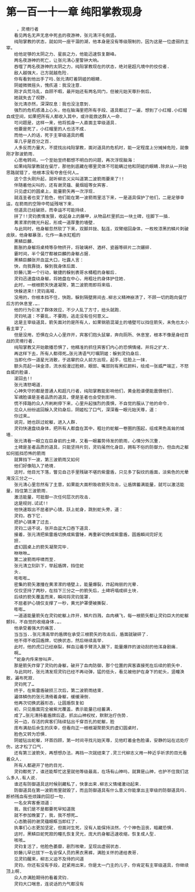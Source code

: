 # 第一百一十一章 纯阳掌教现身
        ，灵境行者
       看见两名无声无息中死去的夜游神，张元清汗毛倒竖。
       纯阳掌教的状态，就如同一座干涸的湖，他本身是没有等级限制的，因为这是一位虚弱的主宰。
       给他足够的太阴之力、星辰之力，他能迅速恢复巅峰。
       两名夜游神的死亡，让张元清心里警钟大响。
       吞噬了两名夜游神的太阴之力，纯阳掌教现在的状态，绝对是超凡境中的佼佼者.
       敌人越强大，己方就越危险.
       你有看到他出手了吗.张元清盯着阴姬的眼睛.
       阴姬微微摇头，愧疚道：我没注意.
       刚才兵荒马乱，自顾不暇，最开始还有两名同门，但被元始天尊扑倒后，
       她就失去了视野.
       张元清亦然，深深叹息：我也没注意到.
       强烈的危机感涌上心头，他在脑海里把所有手段、道具都过了一遍，想到了小红帽.小红帽自成空间，如果把所有人都收入其中，或许能救这群人一命.
       可问题是，这样一来，他将孤身一人直面主宰级道具.
       他要是死了，小红帽里的人也活不成.
       而他一人的话，死于主宰级道具的概
       率几乎是百分之百.
       人多反而力量大，不提找出纯阳掌教，面对道具的危机时，能一定程度上分摊掉危险，就像刚才那波箭雨.
       心思电转间，一个至始至终都想不明白的问题，再次浮现脑海：
       如果纯阳掌教就在餐厅，那他到底藏在哪里灵体不可能瞒过他和阴姬的眼睛.除非从一开始思路就错了，他根本没有夺舍任何人…
       这个念头刚升起，就听柳志义尖叫道第二波箭雨要来了!!
       伴随着他尖叫的，还有谢灵蕴、曼烟姐等女宾客.
       只见虚幻的圆桌上，能量箭矢再一次浮现.
       就连圣者也变了脸色，他们能在第一波箭雨里活下来，一是道具保护了他们，二是足够幸运，在箭雨的空隙中苟延残喘下来.
       但道具已经破损，而幸运不可能持续.
       拼了!!灵钧表情发狠，收起身上的藤甲，从物品栏里抓出一块土碑，往脚下一插.
       黄潆潆的微光升起，形成一道厚重的墙壁.
       与此同时，他身躯忽然软了下来，双脚并拢、黏连，双臂缩回身体，一枚枚漆黑的鳞片刺破皮肤，他身躯暴涨，化作一条水缸粗的
       黑鳞巨麟.
       膨胀的身躯将桌椅等杂物挤开，将玻璃杯、酒杯、瓷器等碎片二次碾碎.
       霎时间，半个餐厅都被巨麟的身躯占据.
       黑鳞巨麟张开血盆大口，吐露人言：
       快，向我靠拢，躲到我身体后面.
       妙藤儿第一个行动，敏捷的躲到表哥水桶粗的身躯后.
       灵钧迅速盘绕身躯，将她盘在中心，用粗壮的身体护住她.
       此时，一根根箭矢快速凝聚，第二波箭雨即将来临.
       快躲进来!!灵钧高喊.
       没用的，你根本挡不住，快跑，躲到隔壁房间去.柳志义精神崩溃了，不顾一切的跑向餐厅后方的休息室.….
       他的行为引发了群体效应，不少人乱了方寸，扭头就跑.
       灵钧吼道：不要乱，不要跑，逃走没有任何意义…
       这是主宰级道具，箭矢面对的是所有人，如果钢筋混凝土的墙壁可以挡住箭矢，未免也太小看主宰了.
       但是没用，恐惧在众人心里炸开，宾客们抱头鼠窜，奔向厕所、休息室，根本不像是身经百战的灵境行者.
       纯阳掌教又开始散播恐惧了，他精准的抓住宾客们内心的恐惧情绪，并将之扩大.
       再这样下去，所有人都得死…张元清语气叮嘱阴姬：躲到灵钧身后.
       当即化作一道星光消散，于逃窜的众人前方出现，起手，往脸上一抹.
       额头亮起一抹金漆，流水般漫过脸颊，眼部、嘴部则有黑红颜料，绘成一张威严端正，不怒自威的脸谱.
       滚回去!!
       张元清怒喝道.
       心神失守的都是普通人和超凡行者，纯阳掌教能影响他们，黄金脸谱便能震慑他们.
       军魂脸谱是圣者品质的道具，便是圣者也会受到影响.
       慌不择路的众人齐刷刷停下来，心里升起强烈的畏惧，不自觉的服从了他的命令.
       见众人纷纷返回躲入灵钧身后，阴姬松了口气，深深看一眼元始天尊，道：
       你过来…
       说完，她也跃过蛇躯，进入人群.
       灵钧快速盘绕身体，把所有人都盘在其中，粗壮的蛇躯一卷圈的围起，组成黑色高耸的城墙.
       张元清看一眼立在巨身前的土碑，又看一眼蓄势待发的箭雨，心情分外沉重.
       土碑是圣者品质的道具，只能坚持片刻，灵钧虽然化身巨，拥有不俗的防御力，但血肉之躯如何抵挡恐怖的箭雨
       就算挡下一波，第三波箭雨又如何
       他们好像陷入了绝境.
       这时，他目光下落，瞥见自己手里残破不堪的紫雷盾，只见多了裂纹的盾面，淡紫色的光晕淹没三分之一.
       张元清心里忽然有了主意，如果能大面积吸收箭矢攻击，让盾牌蓄满能量，就可以激活能量，挡住第三波箭雨.
       激活能量，可抵御一次任何层次的攻击.
       这是规则.试试!!
       他快速取出不屈者护心镜，跃上蛇身，跳到蛇头旁，道：
       灵钧，吞下它.
       把护心镜凑了过去.
       灵钧二话不说，张开血盆大口吞下道具.
       接着，张元清把紫雷盾切换成紫雷锤，再重新切换成紫雷盾，圆盾瞬间完好无
       损.
       虚幻圆桌上的箭矢凝聚完毕.
       咻咻咻…
       第二波箭雨呼啸而至.
       张元清立刻趴下，举起盾牌，挡住蛇
       头.
       嘭嘭嘭…
       密集的箭矢激撞在黄潆潆的墙壁上，能量爆裂，炸起绚丽的光晕.
       仅仅坚持了两秒，在挡下三分之一的箭矢后，土碑坍塌成碎土块.
       后续的箭矢覆盖而来，瞬间将灵钧笼罩.
       不屈者护心镜仅支撑了一秒，黄光护罩便被撕裂.
       嘭嘭…
       一道道能量箭矢在灵钧蛇躯上炸开，鳞片四溅，血肉横飞，每一根箭矢都让灵钧巨大的蛇躯颤抖，不自觉的收缩身体.….
       他承受着强大的痛苦.
       当当当..张元清高举的盾牌在承受三根箭矢的攻击后，盾面就破碎了.
       他不得不收回盾牌，切换状态，然后继续高举.
       此时，他的虎口已经崩裂，鲜血沿着手臂流入腋下，能量爆炸的波动刮的他浑身剧痛.
       啊…
       “蛇身内传来惨叫声.
       那是箭矢炸穿了灵钧的身躯，破开了血肉防御，那个位置的宾客直接死在后续的箭矢中.
       与此同时，张元清发现灵钧已经不再动弹，猛的低头，看见被他护在身下的蛇头，竖瞳涣散，遍布死寂.
       灵钧死了…
       终于，在紫雷盾破损三次后，第二波箭雨结束.
       遍体鳞伤的张元清倚着身躯，缓缓滑倒.
       他再次切换武器形态，让圆盾恢复如
       初，只见盾面完全被紫光覆盖，表示能量已经蓄满.
       成了…张元清持着盾牌后退，抓出山神权杖，默默治疗伤势.
       另一边，存活的宾客们陆续钻出千穿百孔的蛇躯，脸
       庞布满劫后余生的庆幸，但看向正一根根凝聚箭矢的虚幻圆桌时，
       脸色又转为恐惧.
       阴姬钻出蛇躯，环首四顾，第一时间寻找元始天尊，见他盯着金色脸谱，安静的站在远处疗伤，这才松了口气.
       还有第三波箭矢，再想想办法，再挡一次就结束了.灵三代柳志义用一种近乎祈求的目光看着众人.
       所有人都避开了他的目光.
       灵钧都死了，谁还能帮忙这里就他等级最高，在场有山神吗，就算是山神，也护不住我们这么多人.有人说.
       谁还有防御道具这时候别藏私了，快拿出来.柳志义情绪激动起来.
       防御道具在第一波箭雨里就毁了，而且防御道具有什么意义你能拿出主宰级的防御道具吗.断桥残血有些烦躁的回怼一句.
       一名女宾客垂泪道：
       我，我们是不是都要死早知道我
       就不参加晚宴了，我，我不想死…
       心态脆弱的谢灵蕴眼眶当即红了.
       执事们心志更加坚定，但面对生死，没有人能保持淡然，个个神色沮丧，暗藏恐惧.
       这时，黑鳞巨蛇死寂的瞳孔恢复灵光，庞大的身躯迅速收缩，恢复成人型.
       咳咳…
       灵钧复活了，他脸色萎靡，剧烈咳嗽，呈现出虚弱状态.
       妙藤儿早已拔下一名安保人员的黑衣黑裤，满脸关怀的递给表哥.
       见灵钧醒来，柳志义迫不及待的问道
       灵钧，你还有没有手段，赶紧用出来，你是太一门主的儿子，你肯定有主宰级道具，你继续顶上啊.
       众人亦满脸期待的看着灵钧.
       灵钧大口喘息，连说话的力气都没有